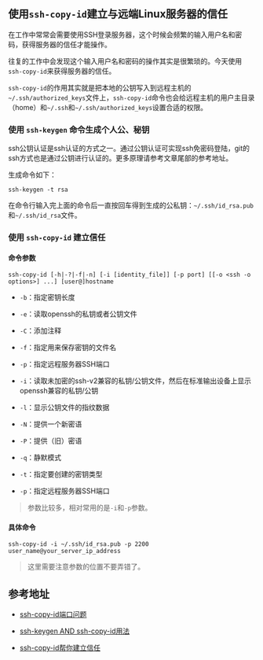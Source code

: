 ## 使用`ssh-copy-id`建立与远端Linux服务器的信任

在工作中常常会需要使用SSH登录服务器，这个时候会频繁的输入用户名和密码，获得服务器的信任才能操作。

往复的工作中会发现这个输入用户名和密码的操作其实是很繁琐的。今天使用`ssh-copy-id`来获得服务器的信任。

`ssh-copy-id`的作用其实就是把本地的公钥写入到远程主机的`~/.ssh/authorized_keys`文件上，`ssh-copy-id`命令也会给远程主机的用户主目录（home）和`~/.ssh`和`~/.ssh/authorized_keys`设置合适的权限。


### 使用 `ssh-keygen` 命令生成个人公、秘钥

ssh公钥认证是ssh认证的方式之一。通过公钥认证可实现ssh免密码登陆，git的ssh方式也是通过公钥进行认证的。更多原理请参考文章尾部的参考地址。

生成命令如下：

```
ssh-keygen -t rsa
```

在命令行输入完上面的命令后一直按回车得到生成的公私钥：`~/.ssh/id_rsa.pub`和`~/.ssh/id_rsa`文件。



### 使用 `ssh-copy-id` 建立信任

#### 命令参数

```
ssh-copy-id [-h|-?|-f|-n] [-i [identity_file]] [-p port] [[-o <ssh -o options>] ...] [user@]hostname
```

* `-b`：指定密钥长度
 
* `-e`：读取openssh的私钥或者公钥文件

* `-C`：添加注释

* `-f`：指定用来保存密钥的文件名

* `-p`：指定远程服务器SSH端口

* `-i`：读取未加密的ssh-v2兼容的私钥/公钥文件，然后在标准输出设备上显示openssh兼容的私钥/公钥

* `-l`：显示公钥文件的指纹数据

* `-N`：提供一个新密语

* `-P`：提供（旧）密语

* `-q`：静默模式

* `-t`：指定要创建的密钥类型

* `-p`：指定远程服务器SSH端口

> 参数比较多，相对常用的是`-i`和`-p`参数。

#### 具体命令

```
ssh-copy-id -i ~/.ssh/id_rsa.pub -p 2200 user_name@your_server_ip_address
```

> 这里需要注意参数的位置不要弄错了。

## 参考地址

* [ssh-copy-id端口问题](http://www.cnblogs.com/xia/archive/2013/03/22/2975998.html)

* [ssh-keygen AND ssh-copy-id用法](https://blog.csdn.net/wos1002/article/details/56483277)

* [ssh-copy-id帮你建立信任](http://roclinux.cn/?p=2551)